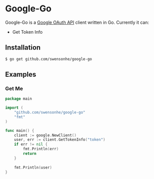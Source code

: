 # Google-Go

Google-Go is a [Google OAuth API](https://developers.google.com/identity/protocols/OAuth2) client written in Go. Currently it can:

- Get Token Info

## Installation

```bash
$ go get github.com/swensonhe/google-go
```

## Examples

### Get Me

```go
package main

import (
    "github.com/swensonhe/google-go"
    "fmt"
)

func main() {
    client := google.NewClient()
    user, err := client.GetTokenInfo("token")
    if err != nil {
        fmt.Println(err)
        return
    }
    
    fmt.Println(user)
}

```
